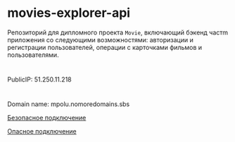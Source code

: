# movies-explorer-api
Репозиторий для дипломного проекта `Movie`, включающий бэкенд частm приложения со следующими возможностями: авторизации и регистрации пользователей, операции с карточками фильмов и пользователями. 
#
PublicIP: 51.250.11.218
#
Domain name: mpolu.nomoredomains.sbs

[Безопасное подключение](https://mpolu.nomoredomains.sbs)

[Опасное подключение](http://mpolu.nomoredomains.sbs)

